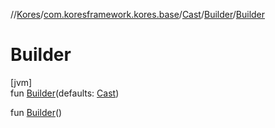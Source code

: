 //[Kores](../../../../index.md)/[com.koresframework.kores.base](../../index.md)/[Cast](../index.md)/[Builder](index.md)/[Builder](-builder.md)

# Builder

[jvm]\
fun [Builder](-builder.md)(defaults: [Cast](../index.md))

fun [Builder](-builder.md)()
